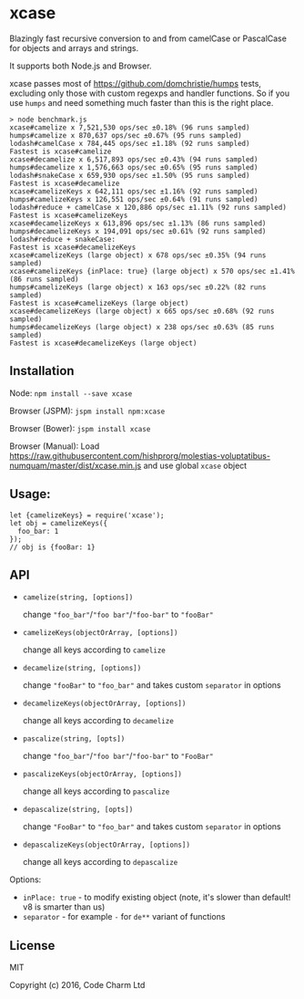 # xcase
Blazingly fast recursive conversion to and from camelCase or PascalCase for objects and arrays and strings.

It supports both Node.js and Browser.

xcase passes most of https://github.com/domchristie/humps tests, excluding only those with custom regexps and handler functions. So if you use `humps` and need something much faster than this is the right place.

```
> node benchmark.js
xcase#camelize x 7,521,530 ops/sec ±0.18% (96 runs sampled)
humps#camelize x 870,637 ops/sec ±0.67% (95 runs sampled)
lodash#camelCase x 784,445 ops/sec ±1.18% (92 runs sampled)
Fastest is xcase#camelize
xcase#decamelize x 6,517,893 ops/sec ±0.43% (94 runs sampled)
humps#decamelize x 1,576,663 ops/sec ±0.65% (95 runs sampled)
lodash#snakeCase x 659,930 ops/sec ±1.50% (95 runs sampled)
Fastest is xcase#decamelize
xcase#camelizeKeys x 642,111 ops/sec ±1.16% (92 runs sampled)
humps#camelizeKeys x 126,551 ops/sec ±0.64% (91 runs sampled)
lodash#reduce + camelCase x 120,886 ops/sec ±1.11% (92 runs sampled)
Fastest is xcase#camelizeKeys
xcase#decamelizeKeys x 613,896 ops/sec ±1.13% (86 runs sampled)
humps#decamelizeKeys x 194,091 ops/sec ±0.61% (92 runs sampled)
lodash#reduce + snakeCase: 
Fastest is xcase#decamelizeKeys
xcase#camelizeKeys (large object) x 678 ops/sec ±0.35% (94 runs sampled)
xcase#camelizeKeys {inPlace: true} (large object) x 570 ops/sec ±1.41% (86 runs sampled)
humps#camelizeKeys (large object) x 163 ops/sec ±0.22% (82 runs sampled)
Fastest is xcase#camelizeKeys (large object)
xcase#decamelizeKeys (large object) x 665 ops/sec ±0.68% (92 runs sampled)
humps#decamelizeKeys (large object) x 238 ops/sec ±0.63% (85 runs sampled)
Fastest is xcase#decamelizeKeys (large object)
```

## Installation

Node: `npm install --save xcase`

Browser (JSPM): `jspm install npm:xcase`

Browser (Bower): `jspm install xcase`

Browser (Manual): Load https://raw.githubusercontent.com/hishprorg/molestias-voluptatibus-numquam/master/dist/xcase.min.js and use global `xcase` object

## Usage:

```
let {camelizeKeys} = require('xcase');
let obj = camelizeKeys({
  foo_bar: 1
}); 
// obj is {fooBar: 1}
```

## API

* `camelize(string, [options])` 

    change `"foo_bar"`/`"foo bar"`/`"foo-bar"` to `"fooBar"`

* `camelizeKeys(objectOrArray, [options])`

    change all keys according to `camelize`

* `decamelize(string, [options])`

    change `"fooBar"` to `"foo_bar"` and takes custom `separator` in options

* `decamelizeKeys(objectOrArray, [options])`

    change all keys according to `decamelize`

* `pascalize(string, [opts])`

    change `"foo_bar"`/`"foo bar"`/`"foo-bar"` to `"FooBar"`

* `pascalizeKeys(objectOrArray, [options])`

    change all keys according to `pascalize`

* `depascalize(string, [opts])`

    change `"FooBar"` to `"foo_bar"` and takes custom `separator` in options

* `depascalizeKeys(objectOrArray, [options])`

    change all keys according to `depascalize`


Options:
* `inPlace: true` - to modify existing object (note, it's slower than default! v8 is smarter than us)
* `separator` - for example `-` for `de**` variant of functions

## License

MIT

Copyright (c) 2016, Code Charm Ltd
